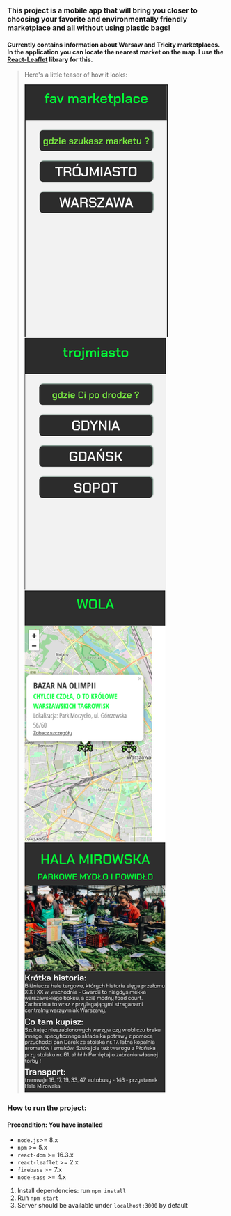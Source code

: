 ### This project is a mobile app that will bring you closer to choosing your favorite and environmentally friendly marketplace and all without using plastic bags!
#### Currently contains information about Warsaw and Tricity marketplaces. In the application you can locate the nearest market on the map. I use the [React-Leaflet](https://react-leaflet.js.org/) library for this.

> Here's a little teaser of how it looks:
>
>![](src/assets/1_page.png) ![](src/assets/2_page.png)
>![](src/assets/3_page.png)   ![](src/assets/4_page.png)


### How to run the project: 
#### Precondition: You have installed
 * `node.js`>= 8.x
 * `npm` >= 5.x
 * `react-dom` >= 16.3.x 
 * `react-leaflet` >= 2.x
 * `firebase` >= 7.x
 * `node-sass` >= 4.x
 
 1. Install dependencies: run `npm install`
 2. Run `npm start`
 3. Server should be available under `localhost:3000` by default
 
 
